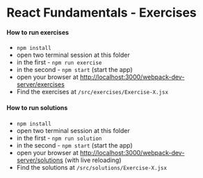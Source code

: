 React Fundamentals - Exercises
==============================

#### How to run exercises

 - `npm install`
 - open two terminal session at this folder
 - in the first - `npm run exercise`
 - in the second - `npm start` (start the app)
 - open your browser at [http://localhost:3000/webpack-dev-server/exercises](http://localhost:3000/webpack-dev-server/exercises)
 - Find the exercises at `/src/exercises/Exercise-X.jsx`

#### How to run solutions

  - `npm install`
  - open two terminal session at this folder
  - in the first - `npm run solution`
  - in the second - `npm start` (start the app)
  - open your browser at [http://localhost:3000/webpack-dev-server/solutions](http://localhost:3000/webpack-dev-server/solutions) (with live reloading)
  - Find the solutions at `/src/solutions/Exercise-X.jsx`
